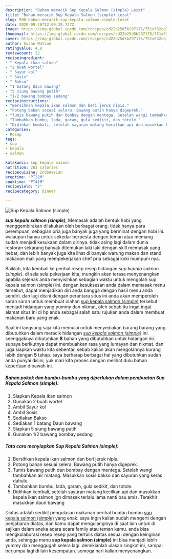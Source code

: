 ```yaml
---
description: "Bahan meracik Sup Kepala Salmon (simple) Lezat"
title: "Bahan meracik Sup Kepala Salmon (simple) Lezat"
slug: 900-bahan-meracik-sup-kepala-salmon-simple-lezat
date: 2020-09-26T12:09:39.727Z
image: https://img-global.cpcdn.com/recipes/cd22b25d5b297175/751x532cq70/sup-kepala-salmon-simple-foto-resep-utama.jpg
thumbnail: https://img-global.cpcdn.com/recipes/cd22b25d5b297175/751x532cq70/sup-kepala-salmon-simple-foto-resep-utama.jpg
cover: https://img-global.cpcdn.com/recipes/cd22b25d5b297175/751x532cq70/sup-kepala-salmon-simple-foto-resep-utama.jpg
author: Susan Watson
ratingvalue: 4.8
reviewcount: 12
recipeingredient:
- " Kepala ikan salmon"
- "2 buah wortel"
- " Sayur kol"
- " Sosis"
- " Bakso"
- "1 batang Daun bawang"
- "5 siung bawang putih"
- "1/2 bawang bombay sedang"
recipeinstructions:
- "Bersihkan kepala ikan salmon dan beri jeruk nipis."
- "Potong bahan sesuai selera. Bawang putih hanya digeprek."
- "Tumis bawang putih dan bombay dengan mentega. Setelah wangi tambahkan air matang. Masukkan sosis bakso dan sayuran yang keras dahulu."
- "Tambahkan bumbu, lada, garam, gula sedikit, dan totole."
- "Didihkan kembali, setelah sayuran matang kecilkan api dan masukkan kepala ikan salmon jgn dimasak terlalu lama nanti bau amis. Terakhir masukkan daun bawang"
categories:
- Resep
tags:
- sup
- kepala
- salmon

katakunci: sup kepala salmon 
nutrition: 263 calories
recipecuisine: Indonesian
preptime: "PT22M"
cooktime: "PT41M"
recipeyield: "2"
recipecategory: Dinner

---
```



![Sup Kepala Salmon (simple)](https://img-global.cpcdn.com/recipes/cd22b25d5b297175/751x532cq70/sup-kepala-salmon-simple-foto-resep-utama.jpg)

<b><i>sup kepala salmon (simple)</i></b>, Memasak adalah bentuk hobi yang menggembirakan dilakukan oleh berbagai orang. tidak hanya para perempuan, sebagian pria juga banyak juga yang berminat dengan hobi ini. walaupun hanya untuk sekedar berpesta dengan teman atau memang sudah menjadi kesukaan dalam dirinya. tidak asing lagi dalam dunia restoran sekarang banyak ditemukan laki laki dengan skill memasak yang hebat, dan lebih banyak juga kita lihat di banyak warung makan dan stand makanan mall yang mempekerjakan chef pria sebagai koki mumpuni nya.



Baiklah, kita kembali ke perihal resep resep hidangan <i>sup kepala salmon (simple)</i>. di sela sela pekerjaan kita, mungkin akan terasa menyenangkan apabila sejenak anda menyisihkan sebagian waktu untuk mengolah sup kepala salmon (simple) ini. dengan kesuksesan anda dalam memasak menu tersebut, dapat menjadikan diri anda bangga dengan hasil menu anda sendiri. dan lagi disini dengan perantara situs ini anda akan memperoleh saran saran untuk membuat olahan <u>sup kepala salmon (simple)</u> tersebut menjadi hidangan yang yummy dan nikmat, oleh sebab itu ingat ingat alamat situs ini di hp anda sebagai salah satu rujukan anda dalam membuat makanan baru yang enak.


Saat ini langsung saja kita memulai untuk menyediakan barang barang yang dibutuhkan dalam meracik hidangan <u><i>sup kepala salmon (simple)</i></u> ini. seenggaknya dibutuhkan <b>8</b> bahan yang dibutuhkan untuk hidangan ini. supaya berikutnya dapat membuahkan rasa yang lumayan dan nikmat. dan juga siapkan waktu kita sebentar, sebab kalian akan mengolahnya kurang lebih dengan <b>5</b> tahap. saya berharap berbagai hal yang dibutuhkan sudah anda punyai disini, yuk mari kita proses dengan melihat dulu bahan keperluan dibawah ini.

<!--inarticleads1-->

##### Bahan pokok dan bumbu-bumbu yang diperlukan dalam pembuatan Sup Kepala Salmon (simple):

1. Siapkan  Kepala ikan salmon
1. Gunakan 2 buah wortel
1. Ambil  Sayur kol
1. Ambil  Sosis
1. Sediakan  Bakso
1. Sediakan 1 batang Daun bawang
1. Siapkan 5 siung bawang putih
1. Gunakan 1/2 bawang bombay sedang




<!--inarticleads2-->

##### Tata cara menyiapkan Sup Kepala Salmon (simple):

1. Bersihkan kepala ikan salmon dan beri jeruk nipis.
1. Potong bahan sesuai selera. Bawang putih hanya digeprek.
1. Tumis bawang putih dan bombay dengan mentega. Setelah wangi tambahkan air matang. Masukkan sosis bakso dan sayuran yang keras dahulu.
1. Tambahkan bumbu, lada, garam, gula sedikit, dan totole.
1. Didihkan kembali, setelah sayuran matang kecilkan api dan masukkan kepala ikan salmon jgn dimasak terlalu lama nanti bau amis. Terakhir masukkan daun bawang




Diatas adalah sedikit pengulasan makanan perihal bumbu bumbu <u>sup kepala salmon (simple)</u> yang enak. saya ingin kalian sudah mengerti dengan penjabaran diatas, dan kamu dapat mengulanginya di saat lain untuk di sajikan dalam aneka acara acara family atau teman kamu. anda bisa mengkolaborasi resep resep yang tertulis diatas sesuai dengan keinginan anda, sehingga menu <b>sup kepala salmon (simple)</b> ini bisa menjadi lebih yummy dan menggugah selera lagi. demikianlah ulasan singkat ini, sampai berjumpa lagi di lain kesempatan. semoga hari kalian menyenangkan.

